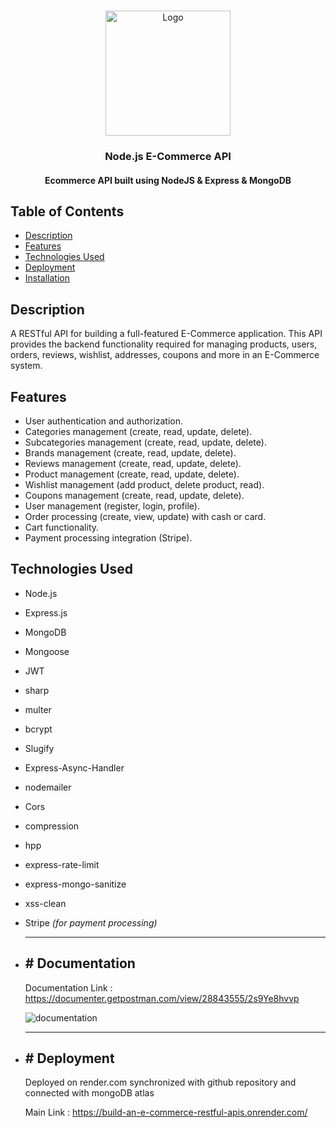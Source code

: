 <!-- PROJECT LOGO -->
<br />
<p align="center">
  <a href="https://github.com/Moaz-ashraf1/Build-a-Full-E-Commerce-RESTful-APIs">
    <img src="https://cdn-icons-png.flaticon.com/512/6213/6213702.png" alt="Logo" width="200" height="200">
  </a>

  <h3 align="center">Node.js E-Commerce API</h3>
</p>

<h4 align="center">Ecommerce API built using NodeJS & Express & MongoDB</h4>

## Table of Contents

- [Description](#description)
- [Features](#features)
- [Technologies Used](#technologies-used)
- [Deployment](#deployment)
- [Installation](#installation)


## Description

A RESTful API for building a full-featured E-Commerce application. This API provides the backend functionality required for managing products, users, orders, reviews, wishlist, addresses, coupons and more in an E-Commerce system.

## Features

- User authentication and authorization.
- Categories management (create, read, update, delete).
- Subcategories management (create, read, update, delete).
- Brands management (create, read, update, delete).
- Reviews management (create, read, update, delete).
- Product management (create, read, update, delete).
- Wishlist management (add product, delete product, read).
- Coupons management (create, read, update, delete).
- User management (register, login, profile).
- Order processing (create, view, update) with cash or card.
- Cart functionality.
- Payment processing integration (Stripe).

## Technologies Used

- Node.js
- Express.js
- MongoDB
- Mongoose
- JWT
- sharp
- multer
- bcrypt
- Slugify
- Express-Async-Handler
- nodemailer
- Cors
- compression
- hpp
- express-rate-limit
- express-mongo-sanitize
- xss-clean
- Stripe _(for payment processing)_

-   <hr />
    <section id="Documentation">
      <h2># Documentation</h2>
      <p>
        Documentation Link :
        <a href="https://documenter.getpostman.com/view/28843555/2s9Ye8hvvp"
          >https://documenter.getpostman.com/view/28843555/2s9Ye8hvvp</a
        >
      </p>
      <img
        src="https://res.cloudinary.com/dvvmu40wx/image/upload/v1699631784/eCommerce/Documentation_screen_shot_adxzpn.png"
        alt="documentation"
      />
    </section>
    <hr />

-   <section id="Deployment">
      <h2># Deployment</h2>
      <p>
        Deployed on render.com synchronized with github repository and connected
        with mongoDB atlas
      </p>
      <p>
        Main Link :
        <a href="https://build-an-e-commerce-restful-apis.onrender.com/"
          >https://build-an-e-commerce-restful-apis.onrender.com/</a
        >
      </p>
    </section>
